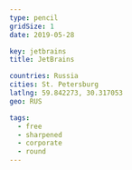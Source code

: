 ```yaml
---
type: pencil
gridSize: 1
date: 2019-05-28

key: jetbrains
title: JetBrains

countries: Russia
cities: St. Petersburg
latlng: 59.842273, 30.317053
geo: RUS

tags:
  - free
  - sharpened
  - corporate
  - round
---
```

